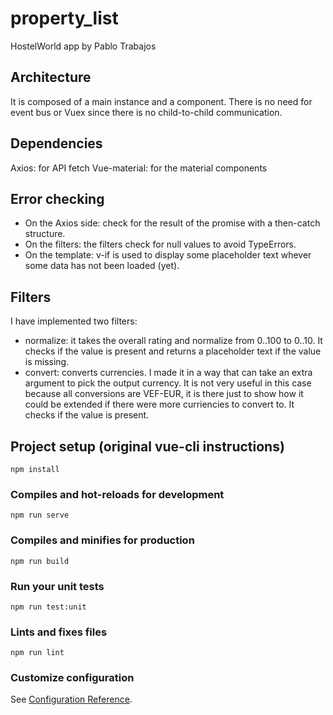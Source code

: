 # property_list
HostelWorld app by Pablo Trabajos

## Architecture
It is composed of a main instance and a component. There is no need for event bus or Vuex since there is no child-to-child communication.

## Dependencies
Axios: for API fetch
Vue-material: for the material components

## Error checking
- On the Axios side: check for the result of the promise with a then-catch structure.
- On the filters: the filters check for null values to avoid TypeErrors.
- On the template: v-if is used to display some placeholder text whever some data has not been loaded (yet).

## Filters
I have implemented two filters:
- normalize: it takes the overall rating and normalize from 0..100 to 0..10. It checks if the value is present and returns a placeholder text if the value is missing.
- convert: converts currencies. I made it in a way that can take an extra argument to pick the output currency. It is not very useful in this case because all conversions are VEF-EUR, it is there just to show how it could be extended if there were more curriencies to convert to. It checks if the value is present.

## Project setup (original vue-cli instructions)
```
npm install
```

### Compiles and hot-reloads for development
```
npm run serve
```

### Compiles and minifies for production
```
npm run build
```

### Run your unit tests
```
npm run test:unit
```

### Lints and fixes files
```
npm run lint
```

### Customize configuration
See [Configuration Reference](https://cli.vuejs.org/config/).
